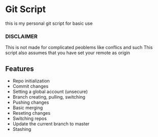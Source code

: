 # Git Script 
this is my personal git script for basic use

### **DISCLAIMER**
This is not made for complicated peoblems like conflics and such
This script also assumes that you have set your remote as origin
## Features
 - Repo initialization
 - Commit changes
 - Setting a global account (unsecure)
 - Branch creating, pulling, switching
 - Pushing changes
 - Basic merging
 - Reseting changes
 - Switching repos
 - Update the current branch to master
 - Stashing